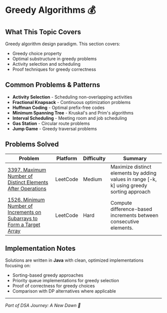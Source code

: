 # Greedy Algorithms 💰

## What This Topic Covers
Greedy algorithm design paradigm. This section covers:
- Greedy choice property
- Optimal substructure in greedy problems
- Activity selection and scheduling
- Proof techniques for greedy correctness

## Common Problems & Patterns
- **Activity Selection** - Scheduling non-overlapping activities
- **Fractional Knapsack** - Continuous optimization problems
- **Huffman Coding** - Optimal prefix-free codes
- **Minimum Spanning Tree** - Kruskal's and Prim's algorithms
- **Interval Scheduling** - Meeting room and job scheduling
- **Gas Station** - Circular route problems
- **Jump Game** - Greedy traversal problems

## Problems Solved

| Problem | Platform | Difficulty | Summary |
|---------|----------|------------|----------|
| [3397. Maximum Number of Distinct Elements After Operations](./MaximumNumberOfDistinctElementsAfterOperations.java) | LeetCode | Medium | Maximize distinct elements by adding values in range [-k, k] using greedy sorting approach |
| [1526. Minimum Number of Increments on Subarrays to Form a Target Array](./MinimumNumberOfIncrementsOnSubarraysToFormATargetArray.java) | LeetCode | Hard | Compute difference-based increments between consecutive elements. |

## Implementation Notes
Solutions are written in **Java** with clean, optimized implementations focusing on:
- Sorting-based greedy approaches
- Priority queue implementations for greedy selection
- Proof of correctness for greedy choices
- Comparison with DP alternatives where applicable

---
*Part of DSA Journey: A New Dawn 🌅*
